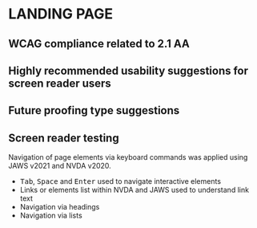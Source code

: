 # LANDING PAGE
## WCAG compliance related to 2.1 AA

## Highly recommended usability suggestions for screen reader users

## Future proofing type suggestions

## Screen reader testing
Navigation of page elements via keyboard commands was applied using JAWS v2021 and NVDA v2020.

- <kbd>Tab</kbd>, <kbd>Space</kbd> and <kbd>Enter</kbd> used to navigate interactive elements
- Links or elements list within NVDA and JAWS used to understand link text
- Navigation via headings
- Navigation via lists
